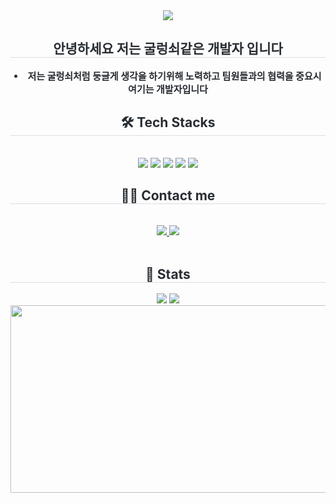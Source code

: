 <div align= "center">
    <img src="https://capsule-render.vercel.app/api?type=wave&color=auto&height=180&text=JHS%20Code%20Hub&animation=fadeIn&fontColor=000000&fontSize=70" />
    </div>
    <div align= "center"> 
    <h2 style="border-bottom: 1px solid #d8dee4; color: #282d33;"> 안녕하세요 저는 굴렁쇠같은 개발자 입니다 </h2>  
    <div style="font-weight: 700; font-size: 15px; text-align: center; color: #282d33;"> <li> 저는 굴렁쇠처럼 둥글게 생각을 하기위해 노력하고 팀원들과의 협력을 중요시 여기는 개발자입니다</li></li></li> </div> 
    </div>
    <div align= "center">
    <h2 style="border-bottom: 1px solid #d8dee4; color: #282d33;"> 🛠️ Tech Stacks </h2> <br> 
    <div style="margin: 0 auto; text-align: center;" align= "center"> <img src="https://img.shields.io/badge/HTML5-E34F26?style=for-the-badge&logo=HTML5&logoColor=white">
          <img src="https://img.shields.io/badge/CSS3-1572B6?style=for-the-badge&logo=CSS3&logoColor=white">
          <img src="https://img.shields.io/badge/Tailwind CSS-06B6D4?style=for-the-badge&logo=Tailwind CSS&logoColor=white">
          <img src="https://img.shields.io/badge/Javascript-F7DF1E?style=for-the-badge&logo=Javascript&logoColor=white">
          <img src="https://img.shields.io/badge/React-61DAFB?style=for-the-badge&logo=React&logoColor=white">
          <br/></div>
    </div>
    <div align= "center">
    <h2 style="border-bottom: 1px solid #d8dee4; color: #282d33;"> 🧑‍💻 Contact me </h2> <br> 
    <div align= "center"> <a href=https://velog.io/@johyunsoo33/posts> <img src="https://img.shields.io/badge/Velog-20C997?style=for-the-badge&logo=Velog&logoColor=white&link=https://velog.io/@johyunsoo33/posts"> </a>
         <a href=mailto:aorzkfflqj@gmail.com> <img src="https://img.shields.io/badge/Gmail-EA4335?style=for-the-badge&logo=Gmail&logoColor=white&link=mailto:aorzkfflqj@gmail.com"> </a>
          </div>  <br> 
    <div align= "center">  </div> 
    </div>
    <div align= "center"> 
    <h2 style="border-bottom: 1px solid #d8dee4; color: #282d33;"> 🏅 Stats </h2> <div align= "center"> <img src="https://github-readme-stats.vercel.app/api?username=johyunsoo33&bg_color=60,f8ff94,feffd6&title_color=000000&text_color=000000"
         /> <img src="https://github-readme-stats.vercel.app/api/top-langs/?username=johyunsoo33&layout=compact&bg_color=60,f8ff94,feffd6&title_color=000000&text_color=000000"
           /> </div> 
    </div>
<a href="https://www.gitanimals.org/en_US?utm_medium=image&utm_source=johyunsoo33&utm_content=farm">
<img
  src="https://render.gitanimals.org/farms/johyunsoo33"
  width="600"
  height="300"
/>
</a>
  
